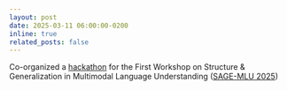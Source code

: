 ```yaml
---
layout: post
date: 2025-03-11 06:00:00-0200
inline: true
related_posts: false
---
```


Co-organized a [hackathon](https://github.com/dhevarghese/SAGE-MLU-Hackathon) for the First Workshop on Structure & Generalization in Multimodal Language Understanding ([SAGE-MLU 2025](https://sites.google.com/view/sage-mlu-2025/home?authuser=0))